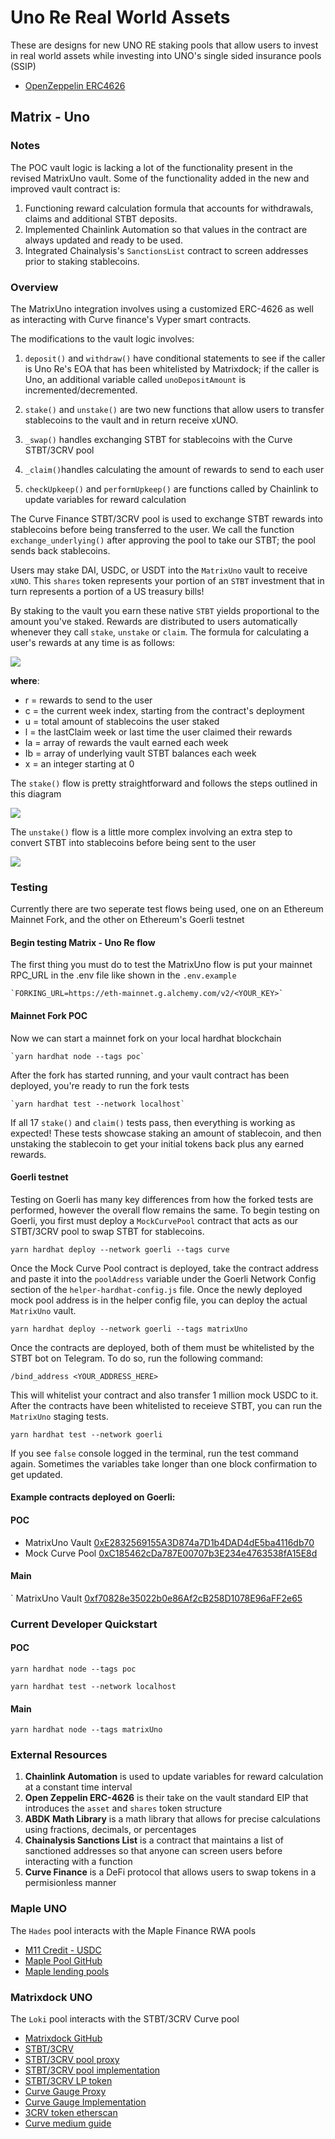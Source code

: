 # Uno Re Real World Assets

These are designs for new UNO RE staking pools that allow users to invest in real world assets while investing into UNO's single sided insurance pools (SSIP)

- [OpenZeppelin ERC4626](https://github.com/OpenZeppelin/openzeppelin-contracts/blob/master/contracts/token/ERC20/extensions/ERC4626.sol)

## Matrix - Uno

### Notes

The POC vault logic is lacking a lot of the functionality present in the revised MatrixUno vault. Some of the functionality added in the new and improved vault contract is:

1. Functioning reward calculation formula that accounts for withdrawals, claims and additional STBT deposits.
2. Implemented Chainlink Automation so that values in the contract are always updated and ready to be used.
3. Integrated Chainalysis's `SanctionsList` contract to screen addresses prior to staking stablecoins.

### Overview

The MatrixUno integration involves using a customized ERC-4626 as well as interacting with Curve finance's Vyper smart contracts.

The modifications to the vault logic involves:

1. `deposit()` and `withdraw()` have conditional statements to see if the caller is Uno Re's EOA that has been whitelisted by Matrixdock; if the caller is Uno, an additional variable called `unoDepositAmount` is incremented/decremented.

2. `stake()` and `unstake()` are two new functions that allow users to transfer stablecoins to the vault and in return receive xUNO.

3. `_swap()` handles exchanging STBT for stablecoins with the Curve STBT/3CRV pool

4. `_claim()`handles calculating the amount of rewards to send to each user

5. `checkUpkeep()` and `performUpkeep()` are functions called by Chainlink to update variables for reward calculation

The Curve Finance STBT/3CRV pool is used to exchange STBT rewards into stablecoins before being transferred to the user. We call the function `exchange_underlying()` after approving the pool to take our STBT; the pool sends back stablecoins.

Users may stake DAI, USDC, or USDT into the `MatrixUno` vault to receive `xUNO`. This `shares` token represents your portion of an `STBT` investment that in turn represents a portion of a US treasury bills!

By staking to the vault you earn these native `STBT` yields proportional to the amount you've staked. Rewards are distributed to users automatically whenever they call `stake`, `unstake` or `claim`. The formula for calculating a user's rewards at any time is as follows:

![](images/formula.svg)

**where**:

- r = rewards to send to the user
- c = the current week index, starting from the contract's deployment
- u = total amount of stablecoins the user staked
- l = the lastClaim week or last time the user claimed their rewards
- Ia = array of rewards the vault earned each week
- Ib = array of underlying vault STBT balances each week
- x = an integer starting at 0

The `stake()` flow is pretty straightforward and follows the steps outlined in this diagram

![](images/stake_diagram.png)

The `unstake()` flow is a little more complex involving an extra step to convert STBT into stablecoins before being sent to the user

![](images/unstake_diagram.png)

### Testing

Currently there are two seperate test flows being used, one on an Ethereum Mainnet Fork, and the other on Ethereum's Goerli testnet

#### Begin testing Matrix - Uno Re flow

The first thing you must do to test the MatrixUno flow is put your mainnet RPC_URL in the .env file like shown in the `.env.example`

    `FORKING_URL=https://eth-mainnet.g.alchemy.com/v2/<YOUR_KEY>`

#### Mainnet Fork POC

Now we can start a mainnet fork on your local hardhat blockchain

    `yarn hardhat node --tags poc`

After the fork has started running, and your vault contract has been deployed, you're ready to run the fork tests

    `yarn hardhat test --network localhost`

If all 17 `stake()` and `claim()` tests pass, then everything is working as expected! These tests showcase staking an amount of stablecoin,
and then unstaking the stablecoin to get your initial tokens back plus any earned rewards.

#### Goerli testnet

Testing on Goerli has many key differences from how the forked tests are performed, however the overall flow remains the same. To begin testing on Goerli, you first must deploy a `MockCurvePool` contract that acts as our STBT/3CRV pool to swap STBT for stablecoins.

`yarn hardhat deploy --network goerli --tags curve`

Once the Mock Curve Pool contract is deployed, take the contract address and paste it into the `poolAddress` variable under the Goerli Network Config section of the `helper-hardhat-config.js` file. Once the newly deployed mock pool address is in the helper config file, you can deploy the actual `MatrixUno` vault.

`yarn hardhat deploy --network goerli --tags matrixUno`

Once the contracts are deployed, both of them must be whitelisted by the STBT bot on Telegram. To do so, run the following command:

`/bind_address <YOUR_ADDRESS_HERE>`

This will whitelist your contract and also transfer 1 million mock USDC to it. After the contracts have been whitelisted to receieve STBT, you can run the `MatrixUno` staging tests.

`yarn hardhat test --network goerli`

If you see `false` console logged in the terminal, run the test command again. Sometimes the variables take longer than one block confirmation to get updated.

#### Example contracts deployed on Goerli:
#### POC
- MatrixUno Vault [0xE2832569155A3D874a7D1b4DAD4dE5ba4116db70](https://goerli.etherscan.io/address/0xE2832569155A3D874a7D1b4DAD4dE5ba4116db70)
- Mock Curve Pool [0xC185462cDa787E00707b3E234e4763538fA15E8d](https://goerli.etherscan.io/address/0xC185462cDa787E00707b3E234e4763538fA15E8d)
#### Main 

` MatrixUno Vault [0xf70828e35022b0e86Af2cB258D1078E96aFF2e65](https://goerli.etherscan.io/address/0xf70828e35022b0e86Af2cB258D1078E96aFF2e65)

### Current Developer Quickstart


#### POC 

`yarn hardhat node --tags poc`

`yarn hardhat test --network localhost`

#### Main

`yarn hardhat node --tags matrixUno`

### External Resources

1. **Chainlink Automation** is used to update variables for reward calculation at a constant time interval
2. **Open Zeppelin ERC-4626** is their take on the vault standard EIP that introduces the `asset` and `shares` token structure
3. **ABDK Math Library** is a math library that allows for precise calculations using fractions, decimals, or percentages
4. **Chainalysis Sanctions List** is a contract that maintains a list of sanctioned addresses so that anyone can screen users before interacting with a function
5. **Curve Finance** is a DeFi protocol that allows users to swap tokens in a permisionless manner
### Maple UNO

The `Hades` pool interacts with the Maple Finance RWA pools

- [M11 Credit - USDC](https://app.maple.finance/#/v2/lend/pool/0xd3cd37a7299b963bbc69592e5ba933388f70dc88)
- [Maple Pool GitHub](https://github.com/maple-labs/pool-v2)
- [Maple lending pools](https://app.maple.finance/#/v2/lend)

### Matrixdock UNO

The `Loki` pool interacts with the STBT/3CRV Curve pool

- [Matrixdock GitHub](https://github.com/Matrixdock-STBT/STBT-contracts)
- [STBT/3CRV](https://curve.fi/#/ethereum/pools/factory-v2-279/deposit)
- [STBT/3CRV pool proxy](https://etherscan.io/address/0x892D701d94a43bDBCB5eA28891DaCA2Fa22A690b#code)
- [STBT/3CRV pool implementation](https://etherscan.io/address/0x55aa9bf126bcabf0bdc17fa9e39ec9239e1ce7a9#code)
- [STBT/3CRV LP token](https://etherscan.io/token/0x892d701d94a43bdbcb5ea28891daca2fa22a690b?a=0x4b6911e1ae9519640d417ace509b9928d2f8377b)
- [Curve Gauge Proxy](https://etherscan.io/address/0x4b6911e1ae9519640d417ace509b9928d2f8377b#code)
- [Curve Gauge Implementation](https://etherscan.io/address/0x5ae854b098727a9f1603a1e21c50d52dc834d846#code)
- [3CRV token etherscan](https://etherscan.io/token/0x6c3f90f043a72fa612cbac8115ee7e52bde6e490)
- [Curve medium guide](https://betterprogramming.pub/how-to-integrate-the-curve-fi-protocol-into-your-defi-protocol-e1d4c43f716d)



